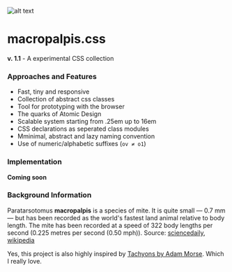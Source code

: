 ![alt text](http://i.imgur.com/dQq7BHF.png "Macropalpis Logo")

# macropalpis.css
**v. 1.1** - A experimental CSS collection

### Approaches and Features
- Fast, tiny and responsive
- Collection of abstract css classes
- Tool for prototyping with the browser
- The quarks of Atomic Design
- Scalable system starting from .25em up to 16em
- CSS declarations as seperated class modules
- Mminimal, abstract and lazy naming convention
- Use of numeric/alphabetic suffixes (`ov ≠ o1`)

### Implementation
**Coming soon**

### Background Information
Paratarsotomus **macropalpis** is a species of mite. It is quite small — 0.7 mm — but has been recorded as the world's fastest land animal relative to body length. The mite has been recorded at a speed of 322 body lengths per second (0.225 metres per second (0.50 mph)). Source: [sciencedaily](www.sciencedaily.com/releases/2014/04/140427191124.htm), [wikipedia](www.sciencedaily.com/releases/2014/04/140427191124.htm)

Yes, this project is also highly inspired by [Tachyons by Adam Morse](https://github.com/tachyons-css/tachyons). Which I really love.
